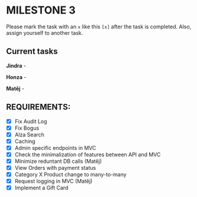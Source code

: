 # MILESTONE 3

Please mark the task with an `x` like this `[x]` after the task is completed. Also, assign yourself to another task.

## Current tasks

**Jindra** - 

**Honza** - 

**Matěj** - 
## REQUIREMENTS:

- [x] Fix Audit Log
- [x] Fix Bogus
- [x] Alza Search 
- [x] Caching
- [x] Admin specific endpoints in MVC
- [x] Check the minimalization of features between API and MVC
- [x] Minimize reduntant DB calls (Matěj)
- [x] View Orders with payment status
- [x] Category X Product change to many-to-many
- [x] Request logging in MVC (Matěj)
- [x] Implement a Gift Card